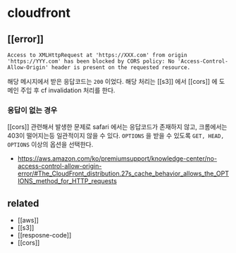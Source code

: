 # cloudfront

## [[error]]
```
Access to XMLHttpRequest at 'https://XXX.com' from origin 'https://YYY.com' has been blocked by CORS policy: No 'Access-Control-Allow-Origin' header is present on the requested resource.
```
해당 메시지에서 받은 응답코드는 `200` 이었다.
해당 처리는 [[s3]] 에서 [[cors]] 에 도메인 주입 후 cf invalidation 처리를 한다.

### 응답이 없는 경우
[[cors]] 관련해서 발생한 문제로 safari 에서는 응답코드가 존재하지 않고, 크롬에서는 403이 떨어지는등 일관적이지 않을 수 있다.
`OPTIONS` 을 받을 수 있도록 `GET, HEAD, OPTIONS` 이상의 옵션을 선택한다.

- https://aws.amazon.com/ko/premiumsupport/knowledge-center/no-access-control-allow-origin-error/#The_CloudFront_distribution.27s_cache_behavior_allows_the_OPTIONS_method_for_HTTP_requests

## related
- [[aws]]
- [[s3]]
- [[resposne-code]]
- [[cors]]
